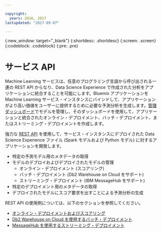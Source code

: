```yaml
---

copyright:
  years: 2016, 2017
lastupdated: "2017-09-07"

---
```


{:new_window: target="_blank"}
{:shortdesc: .shortdesc}
{:screen: .screen}
{:codeblock: .codeblock}
{:pre: .pre}

# サービス API


Machine Learning サービスは、任意のプログラミング言語から呼び出される一連の REST API からなり、Data Science Experience で作成された分析をアプリケーションに統合することを可能にします。Bluemix アプリケーションを Machine Learning サービス・インスタンスにバインドして、アプリケーションがより高い価値をユーザーに提供するために必要な予測分析を生成します。[管理ダッシュボード](pm_service_ui_spark.html)でモデルを管理し、そのダッシュボードを使用して、アプリケーションと統合されたオンライン・デプロイメント、バッチ・デプロイメント、またはストリーミング・デプロイメントを作成します。

強力な [REST API](https://watson-ml-api.mybluemix.net/) を使用して、サービス・インスタンスにデプロイされた Data Science Experience ファイル (Spark モデルおよび Python モデル) に対するアプリケーションを開発します。

*  特定の予測モデル用のメタデータの取得
*  モデルのデプロイおよびデプロイされたモデルの管理
    *  オンライン・デプロイメント (スコアリング)
    *  バッチ・デプロイメント (Db2 Warehouse on Cloud をサポート)
    *  ストリーミング・デプロイメント (IBM MessageHub をサポート)
*  特定のデプロイメント用のメタデータの取得
*  デプロイされたモデルにスコア要求を出すことによる予測分析の生成

REST API の使用例については、以下のセクションを参照してください。

*  [オンライン・デプロイメントおよびスコアリング](pm_service_api_spark_online.html)
*  [Db2 Warehouse on Cloud を使用するバッチ・デプロイメント](pm_service_api_spark_batch.html)
*  [MessageHub を使用するストリーミング・デプロイメント](pm_service_api_spark_streaming.html)
